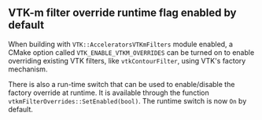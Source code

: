 ## VTK-m filter override runtime flag enabled by default

When building with `VTK::AcceleratorsVTKmFilters` module enabled, a CMake option called
`VTK_ENABLE_VTKM_OVERRIDES` can be turned on to enable overriding existing VTK filters,
like `vtkContourFilter`, using VTK's factory mechanism.

There is also a run-time switch that can be used to enable/disable the factory override
at runtime. It is available through the function `vtkmFilterOverrides::SetEnabled(bool)`.
The runtime switch is now `On` by default.
